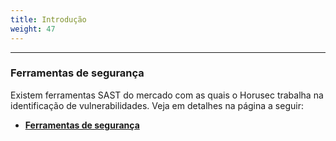 ```yaml
---
title: Introdução
weight: 47
---
```


---

### Ferramentas de segurança

Existem ferramentas SAST do mercado com as quais o Horusec trabalha na identificação de vulnerabilidades. Veja em detalhes na página a seguir:

- [**Ferramentas de segurança**](/docs/pt-br/referência/vulnerabilidades/ferramentas-de-código-aberto/ferramentas-de-segurança/)
